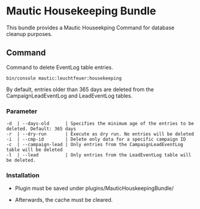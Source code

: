 # Mautic Housekeeping Bundle
This bundle provides a Mautic Houseekping Command for database cleanup purposes.

## Command

Command to delete EventLog table entries. 

```
bin/console mautic:leuchtfeuer:housekeeping
```
By default, entries older than 365 days are deleted from the CampaignLeadEventLog and LeadEventLog tables.
### Parameter
```
-d  | --days-old      | Specifies the minimum age of the entries to be deleted. Default: 365 days
-r  | --dry-run       | Execute as dry run. No entries will be deleted
-i  | --cmp-id        | Delete only data for a specific campaign ID
-c  | --campaign-lead | Only entries from the CampaignLeadEventLog table will be deleted
-l  | --lead          | Only entries from the LeadEventLog table will be deleted.
```


### Installation
- Plugin must be saved under plugins/MauticHouskeepingBundle/ 

- Afterwards, the cache must be cleared.  


